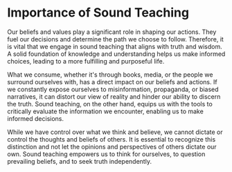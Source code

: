 # Importance of Sound Teaching

Our beliefs and values play a significant role in shaping our actions. They fuel our decisions and
determine the path we choose to follow. Therefore, it is vital that we engage in sound teaching
that aligns with truth and wisdom. A solid foundation of knowledge and understanding helps us make
informed choices, leading to a more fulfilling and purposeful life.

What we consume, whether it's through books, media, or the people we surround ourselves with, has a
direct impact on our beliefs and actions. If we constantly expose ourselves to misinformation,
propaganda, or biased narratives, it can distort our view of reality and hinder our ability to
discern the truth. Sound teaching, on the other hand, equips us with the tools to critically
evaluate the information we encounter, enabling us to make informed decisions.

While we have control over what we think and believe, we cannot dictate or control the thoughts and
beliefs of others. It is essential to recognize this distinction and not let the opinions and
perspectives of others dictate our own. Sound teaching empowers us to think for ourselves, to
question prevailing beliefs, and to seek truth independently.
